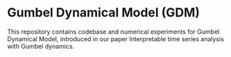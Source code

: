 # Gumbel Dynamical Model (GDM)
This repository contains codebase and numerical experiments for Gumbel Dynamical Model, introduced in our paper Interpretable time series analysis with Gumbel dynamics.
